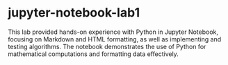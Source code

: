 # jupyter-notebook-lab1
This lab provided hands-on experience with Python in Jupyter Notebook, focusing on Markdown and HTML formatting, as well as implementing and testing algorithms. The notebook demonstrates the use of Python for mathematical computations and formatting data effectively.
